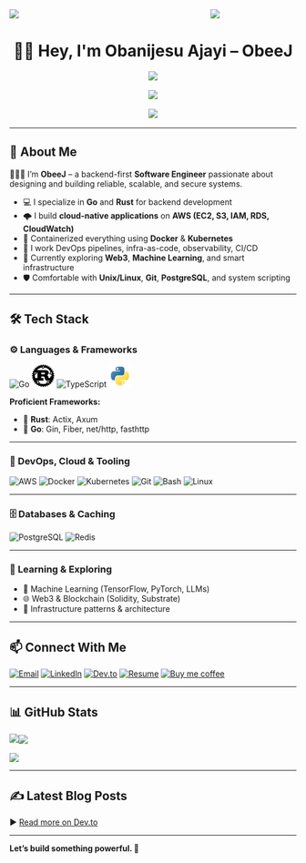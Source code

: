 <img align="left" src="https://user-images.githubusercontent.com/65187002/144930161-2f783401-8d27-4fdf-a2f7-cc0ba32f1f1f.gif" width="30%" style="display:inline;">
<img align="right" src="https://user-images.githubusercontent.com/65187002/144930161-2f783401-8d27-4fdf-a2f7-cc0ba32f1f1f.gif" width="30%" style="display:inline;">
<br>

<h1 align="center">👋🏽 Hey, I'm Obanijesu Ajayi – ObeeJ</h1>

<p align="center">
  <img src="https://readme-typing-svg.herokuapp.com/?lines=Cloud+Native+Engineer;Go+%26+Rust+Backend+Developer;DevOps+Practitioner;Kubernetes+%7C+Docker+%7C+AWS;Building+Real-world+Distributed+Systems;Exploring+ML+%7C+Web3&font=Fira+Code&color=%23FF6D00&center=true&width=500&height=50">
</p>

<p align="center">
  <img src="https://komarev.com/ghpvc/?username=obeej&color=blue">
</p>

<div align="center">
  <img src="https://media.giphy.com/media/M9gbBd9nbDrOTu1Mqx/giphy.gif" width="100px"/>
</div>

---

## 🧠 About Me

👨🏽‍💻 I’m **ObeeJ** – a backend-first **Software Engineer** passionate about designing and building reliable, scalable, and secure systems.

- 💻 I specialize in **Go** and **Rust** for backend development
- 🌩️ I build **cloud-native applications** on **AWS (EC2, S3, IAM, RDS, CloudWatch)**
- 🐳 Containerized everything using **Docker** & **Kubernetes**
- 🔧 I work DevOps pipelines, infra-as-code, observability, CI/CD
- 🧠 Currently exploring **Web3**, **Machine Learning**, and smart infrastructure
- 🛡️ Comfortable with **Unix/Linux**, **Git**, **PostgreSQL**, and system scripting

---

## 🛠️ Tech Stack

### ⚙️ Languages & Frameworks
<p>
  <img src="https://cdn.jsdelivr.net/gh/devicons/devicon/icons/go/go-original.svg" width="40" title="Go" />
  <img src="https://raw.githubusercontent.com/devicons/devicon/master/icons/rust/rust-original.svg" width="40" title="Rust" />
  <img src="https://cdn.jsdelivr.net/gh/devicons/devicon/icons/typescript/typescript-original.svg" width="40" title="TypeScript" />
  <img src="https://raw.githubusercontent.com/devicons/devicon/master/icons/python/python-original.svg" width="40" title="Python" />
</p>

**Proficient Frameworks:**  
- 🦀 **Rust**: Actix, Axum  
- 🦾 **Go**: Gin, Fiber, net/http, fasthttp

---

### 🐧 DevOps, Cloud & Tooling

<p>
  <img src="https://cdn.jsdelivr.net/gh/devicons/devicon/icons/amazonwebservices/amazonwebservices-original.svg" width="40" title="AWS"/>
  <img src="https://cdn.jsdelivr.net/gh/devicons/devicon/icons/docker/docker-original.svg" width="40" title="Docker" />
  <img src="https://cdn.jsdelivr.net/gh/devicons/devicon/icons/kubernetes/kubernetes-plain.svg" width="40" title="Kubernetes" />
  <img src="https://cdn.jsdelivr.net/gh/devicons/devicon/icons/git/git-original.svg" width="40" title="Git" />
  <img src="https://cdn.jsdelivr.net/gh/devicons/devicon/icons/bash/bash-original.svg" width="40" title="Bash" />
  <img src="https://cdn.jsdelivr.net/gh/devicons/devicon/icons/linux/linux-original.svg" width="40" title="Linux" />
</p>

---

### 🗄️ Databases & Caching

<p>
  <img src="https://cdn.jsdelivr.net/gh/devicons/devicon/icons/postgresql/postgresql-original.svg" width="40" title="PostgreSQL" />
  <img src="https://cdn.jsdelivr.net/gh/devicons/devicon/icons/redis/redis-original.svg" width="40" title="Redis" />
</p>

---

### 🧪 Learning & Exploring

- 🤖 Machine Learning (TensorFlow, PyTorch, LLMs)
- 🌐 Web3 & Blockchain (Solidity, Substrate)
- 🔭 Infrastructure patterns & architecture

---

## 📫 Connect With Me

[![Email](https://img.shields.io/badge/Gmail-ajayioba2000@gmail.com-D14836?style=flat-square&logo=gmail&logoColor=white)](mailto:ajayioba2000@gmail.com)
[![LinkedIn](https://img.shields.io/badge/LinkedIn-ObanijesuAjayi-blue?style=flat-square&logo=linkedin&logoColor=white)](https://www.linkedin.com/in/obanijesuajayi)
[![Dev.to](https://img.shields.io/badge/Dev.to-%23000000.svg?style=flat-square&logo=devdotto&logoColor=white)](https://dev.to/obeej)
[![Resume](https://img.shields.io/badge/Resume-CV-orange?style=flat-square&logo=google-drive&logoColor=white)](https://tinyurl.com/obeejdtechbuilder)
[![Buy me coffee](https://img.shields.io/badge/Buy_Me_Coffee-FFDD00?style=flat-square&logo=buy-me-a-coffee&logoColor=black)](https://paystack.shop/pay/xt2108lk5d)

---

## 📊 GitHub Stats

<p>
  <img align="left" src="https://github-readme-stats.vercel.app/api/top-langs?username=obeej&show_icons=true&locale=en&layout=compact&theme=radical" />
</p>
<p>
  <img align="center" src="https://github-readme-stats.vercel.app/api?username=obeej&show_icons=true&theme=radical" />
</p>
<p>
  <img align="center" src="https://github-readme-streak-stats.herokuapp.com/?user=obeej&theme=radical" />
</p>

---

## ✍️ Latest Blog Posts

<!-- BLOG-POST-LIST:START -->
<!-- BLOG-POST-LIST:END -->

▶️ [Read more on Dev.to](https://dev.to/obeej)

---

**Let’s build something powerful. 🚀**